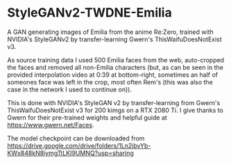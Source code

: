 # StyleGANv2-TWDNE-Emilia
A GAN generating images of Emilia from the anime Re:Zero, trained with NVIDIA's StyleGANv2 by transfer-learning Gwern's ThisWaifuDoesNotExist v3. 

As source training data I used 500 Emilia faces from the web, auto-cropped the faces and removed all non-Emilia characters 
(but, as can be seen in the provided interpolation video at 0:39 at bottom-right, sometimes an half of someones face was left in the crop, most often Rem's 
(this was also the case in the network I used to continue on)).

This is done with NVIDIA's StyleGAN v2 by transfer-learning from Gwern's ThisWaifuDoesNotExist v3 for 200 kimgs on a RTX 2080 Ti. 
I give thanks to Gwern for their pre-trained weights and helpful guide at https://www.gwern.net/Faces.

The model checkpoint can be downloaded from https://drive.google.com/drive/folders/1Ln2jbvYb-KWx848kN8iymgTtLKI9UMNQ?usp=sharing

